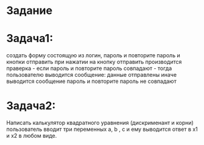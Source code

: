 # Задание

# Задача1:
создать форму состоящую из логин, пароль и повторите пароль и кнопки отправить
при нажатии на кнопку отправить производится праверка - если пароль и повторите пароль совпадают - тогда пользователю выводится сообщение: данные отправлены
иначе выводится сообщение пароль и повторите пароль не совпадают

# Задача2:
Написать калькулятор квадратного уравнения (дискрименант и корни)
пользователь вводит три переменных   a, b , c
и ему выводится ответ в x1 и  x2  в любом виде.